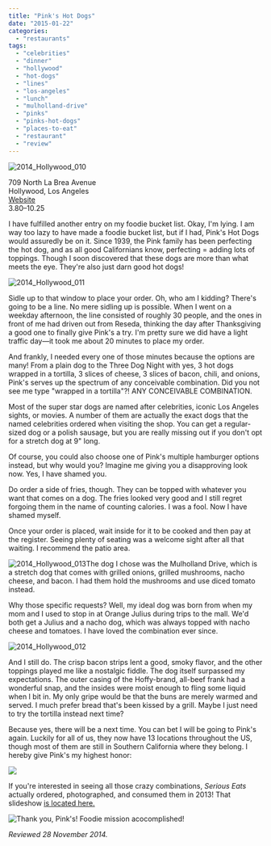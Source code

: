 ```yaml
---
title: "Pink's Hot Dogs"
date: "2015-01-22"
categories:
  - "restaurants"
tags:
  - "celebrities"
  - "dinner"
  - "hollywood"
  - "hot-dogs"
  - "lines"
  - "los-angeles"
  - "lunch"
  - "mulholland-drive"
  - "pinks"
  - "pinks-hot-dogs"
  - "places-to-eat"
  - "restaurant"
  - "review"
---
```


![2014_Hollywood_010](http://s3.amazonaws.com/thegourmez-wpmedia/2015/01/2014_Hollywood_010-500x3331.jpg)

709 North La Brea Avenue\
Hollywood, Los Angeles\
[Website](http://www.pinkshollywood.com/)\
$3.80–$10.25

I have fulfilled another entry on my foodie bucket list. Okay, I'm lying. I am way too lazy to have made a foodie bucket list, but if I had, Pink's Hot Dogs would assuredly be on it. Since 1939, the Pink family has been perfecting the hot dog, and as all good Californians know, perfecting = adding lots of toppings. Though I soon discovered that these dogs are more than what meets the eye. They're also just darn good hot dogs!

![2014_Hollywood_011](http://s3.amazonaws.com/thegourmez-wpmedia/2015/01/2014_Hollywood_011-399x5001.jpg)

Sidle up to that window to place your order. Oh, who am I kidding? There's going to be a line. No mere sidling up is possible. When I went on a weekday afternoon, the line consisted of roughly 30 people, and the ones in front of me had driven out from Reseda, thinking the day after Thanksgiving a good one to finally give Pink's a try. I'm pretty sure we did have a light traffic day—it took me about 20 minutes to place my order.

And frankly, I needed every one of those minutes because the options are many! From a plain dog to the Three Dog Night with yes, 3 hot dogs wrapped in a tortilla, 3 slices of cheese, 3 slices of bacon, chili, and onions, Pink's serves up the spectrum of any conceivable combination. Did you not see me type "wrapped in a tortilla"?! ANY CONCEIVABLE COMBINATION.

Most of the super star dogs are named after celebrities, iconic Los Angeles sights, or movies. A number of them are actually the exact dogs that the named celebrities ordered when visiting the shop. You can get a regular-sized dog or a polish sausage, but you are really missing out if you don't opt for a stretch dog at 9" long.

Of course, you could also choose one of Pink's multiple hamburger options instead, but why would you? Imagine me giving you a disapproving look now. Yes, I have shamed you.

Do order a side of fries, though. They can be topped with whatever you want that comes on a dog. The fries looked very good and I still regret forgoing them in the name of counting calories. I was a fool. Now I have shamed myself.

Once your order is placed, wait inside for it to be cooked and then pay at the register. Seeing plenty of seating was a welcome sight after all that waiting. I recommend the patio area.

![2014_Hollywood_013](http://s3.amazonaws.com/thegourmez-wpmedia/2015/01/2014_Hollywood_013-500x3331.jpg)The dog I chose was the Mulholland Drive, which is a stretch dog that comes with grilled onions, grilled mushrooms, nacho cheese, and bacon. I had them hold the mushrooms and use diced tomato instead.

Why those specific requests? Well, my ideal dog was born from when my mom and I used to stop in at Orange Julius during trips to the mall. We'd both get a Julius and a nacho dog, which was always topped with nacho cheese and tomatoes. I have loved the combination ever since.

![2014_Hollywood_012](http://s3.amazonaws.com/thegourmez-wpmedia/2015/01/2014_Hollywood_012-500x3331.jpg)

And I still do. The crisp bacon strips lent a good, smoky flavor, and the other toppings played me like a nostalgic fiddle. The dog itself surpassed my expectations. The outer casing of the Hoffy-brand, all-beef frank had a wonderful snap, and the insides were moist enough to fling some liquid when I bit in. My only gripe would be that the buns are merely warmed and served. I much prefer bread that's been kissed by a grill. Maybe I just need to try the tortilla instead next time?

Because yes, there will be a next time. You can bet I will be going to Pink's again. Luckily for all of us, they now have 13 locations throughout the US, though most of them are still in Southern California where they belong. I hereby give Pink's my highest honor:

![](http://s3.amazonaws.com/thegourmez-wpmedia/2015/01/rating_truffle1.gif)

If you're interested in seeing all those crazy combinations, _Serious Eats_ actually ordered, photographed, and consumed them in 2013! That slideshow [is located here.](http://www.seriouseats.com/2013/01/we-eat-every-hot-dog-at-pinks-in-hollywood-los-angeles-menu-chili-dogs.html)




<div class="caption">

![Thank you, Pink's!](http://s3.amazonaws.com/thegourmez-wpmedia/2015/01/me-at-pinks-500x5001.jpg) Foodie mission acocomplished!</div>

_Reviewed 28 November 2014._
